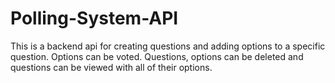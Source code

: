 # Polling-System-API
This is a backend api for creating questions and adding options to a specific question. Options can be voted. Questions, options can be deleted and questions can be viewed with all of their options.
